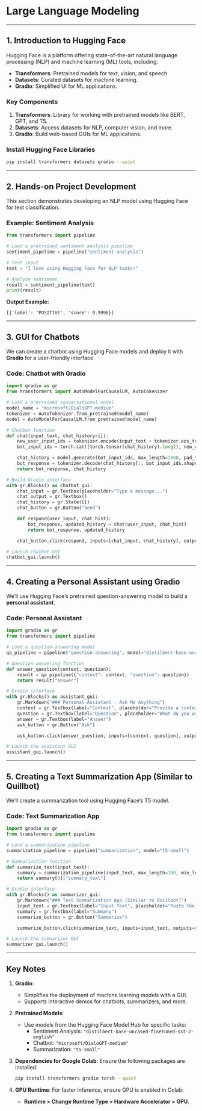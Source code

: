 # **Large Language Modeling**

---

## **1. Introduction to Hugging Face**

Hugging Face is a platform offering state-of-the-art natural language processing (NLP) and machine learning (ML) tools, including:
- **Transformers**: Pretrained models for text, vision, and speech.
- **Datasets**: Curated datasets for machine learning.
- **Gradio**: Simplified UI for ML applications.

### **Key Components**
1. **Transformers**: Library for working with pretrained models like BERT, GPT, and T5.
2. **Datasets**: Access datasets for NLP, computer vision, and more.
3. **Gradio**: Build web-based GUIs for ML applications.

### **Install Hugging Face Libraries**
```bash
pip install transformers datasets gradio --quiet
```

---

## **2. Hands-on Project Development**

This section demonstrates developing an NLP model using Hugging Face for text classification.

### **Example: Sentiment Analysis**

```python
from transformers import pipeline

# Load a pretrained sentiment analysis pipeline
sentiment_pipeline = pipeline("sentiment-analysis")

# Test input
text = "I love using Hugging Face for NLP tasks!"

# Analyze sentiment
result = sentiment_pipeline(text)
print(result)
```

**Output Example:**
```plaintext
[{'label': 'POSITIVE', 'score': 0.9998}]
```

---

## **3. GUI for Chatbots**

We can create a chatbot using Hugging Face models and deploy it with **Gradio** for a user-friendly interface.

### **Code: Chatbot with Gradio**
```python
import gradio as gr
from transformers import AutoModelForCausalLM, AutoTokenizer

# Load a pretrained conversational model
model_name = "microsoft/DialoGPT-medium"
tokenizer = AutoTokenizer.from_pretrained(model_name)
model = AutoModelForCausalLM.from_pretrained(model_name)

# Chatbot function
def chat(input_text, chat_history=[]):
    new_user_input_ids = tokenizer.encode(input_text + tokenizer.eos_token, return_tensors="pt")
    bot_input_ids = torch.cat([torch.tensor(chat_history).long(), new_user_input_ids], dim=-1) if chat_history else new_user_input_ids

    chat_history = model.generate(bot_input_ids, max_length=1000, pad_token_id=tokenizer.eos_token_id)
    bot_response = tokenizer.decode(chat_history[:, bot_input_ids.shape[-1]:][0], skip_special_tokens=True)
    return bot_response, chat_history

# Build Gradio interface
with gr.Blocks() as chatbot_gui:
    chat_input = gr.Textbox(placeholder="Type a message...")
    chat_output = gr.Textbox()
    chat_history = gr.State([])
    chat_button = gr.Button("Send")

    def respond(user_input, chat_hist):
        bot_response, updated_history = chat(user_input, chat_hist)
        return bot_response, updated_history

    chat_button.click(respond, inputs=[chat_input, chat_history], outputs=[chat_output, chat_history])

# Launch chatbot GUI
chatbot_gui.launch()
```

---

## **4. Creating a Personal Assistant using Gradio**

We’ll use Hugging Face’s pretrained question-answering model to build a **personal assistant**.

### **Code: Personal Assistant**
```python
import gradio as gr
from transformers import pipeline

# Load a question-answering model
qa_pipeline = pipeline("question-answering", model="distilbert-base-uncased-distilled-squad")

# Question-answering function
def answer_question(context, question):
    result = qa_pipeline({"context": context, "question": question})
    return result["answer"]

# Gradio interface
with gr.Blocks() as assistant_gui:
    gr.Markdown("### Personal Assistant - Ask Me Anything")
    context = gr.Textbox(label="Context", placeholder="Provide a context (e.g., article, paragraph, etc.)")
    question = gr.Textbox(label="Question", placeholder="What do you want to know?")
    answer = gr.Textbox(label="Answer")
    ask_button = gr.Button("Ask")

    ask_button.click(answer_question, inputs=[context, question], outputs=answer)

# Launch the assistant GUI
assistant_gui.launch()
```

---

## **5. Creating a Text Summarization App (Similar to Quillbot)**

We’ll create a summarization tool using Hugging Face’s T5 model.

### **Code: Text Summarization App**
```python
import gradio as gr
from transformers import pipeline

# Load a summarization pipeline
summarization_pipeline = pipeline("summarization", model="t5-small")

# Summarization function
def summarize_text(input_text):
    summary = summarization_pipeline(input_text, max_length=100, min_length=30, do_sample=False)
    return summary[0]["summary_text"]

# Gradio interface
with gr.Blocks() as summarizer_gui:
    gr.Markdown("### Text Summarization App (Similar to Quillbot)")
    input_text = gr.Textbox(label="Input Text", placeholder="Paste the text you want to summarize here...")
    summary = gr.Textbox(label="Summary")
    summarize_button = gr.Button("Summarize")

    summarize_button.click(summarize_text, inputs=input_text, outputs=summary)

# Launch the summarizer GUI
summarizer_gui.launch()
```

---

## **Key Notes**

1. **Gradio**:
   - Simplifies the deployment of machine learning models with a GUI.
   - Supports interactive demos for chatbots, summarizers, and more.

2. **Pretrained Models**:
   - Use models from the Hugging Face Model Hub for specific tasks:
     - Sentiment Analysis: `"distilbert-base-uncased-finetuned-sst-2-english"`
     - Chatbot: `"microsoft/DialoGPT-medium"`
     - Summarization: `"t5-small"`

3. **Dependencies for Google Colab**:
   Ensure the following packages are installed:
   ```bash
   pip install transformers gradio torch --quiet
   ```

4. **GPU Runtime**:
   For faster inference, ensure GPU is enabled in Colab:
   - **Runtime > Change Runtime Type > Hardware Accelerator > GPU**.